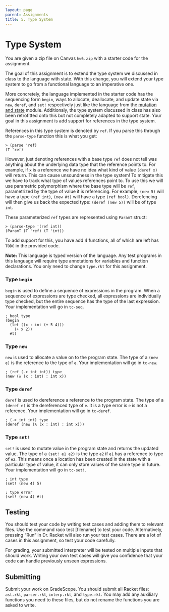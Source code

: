 ```yaml
---
layout: page
parent: Assignments
title: 5. Type System
---
```


# Type System

You are given a zip file on Canvas `hw5.zip` with a starter code for the assignment.

The goal of this assignment is to extend the type system we discussed in class to the language with state. With this change, you will extend your type system to go from a functional language to an imperative one.

More concretely, the language implemented in the starter code has the sequencing form `begin`, ways to allocate, deallocate, and update state via `new`, `deref`, and `set!` respectively just like the language from the [mutation and state]({{site.baseurl}}/notes/13-mutation-state/) module. Additionaly, the type system discussed in class has also been retrofitted onto this but not completely adapted to support state. Your goal in this assignment is add support for references in the type system.

References in this type system is denoted by `ref`. If you parse this through the `parse-type` function this is what you get:

```racket
> (parse 'ref)
(T 'ref)
```

However, just denoting references with a base type `ref` does not tell was anything about the underlying data type that the reference points to. For example, if `x` is a reference we have no idea what kind of value `(deref x)` will return. This can cause unsoundness in the type system! To mitigate this we have to track what type of values references point to. To use this we will use parametric polymorphism where the base type will be `ref`, parametrized by the type of value it is referencing. For example, `(new 5)` will have a type `(ref int)`, `(new #t)` will have a type `(ref bool)`. Derefencing will then give us back the expected type: `(deref (new 5))` will be of type `int`.

These parameterized `ref` types are represented using `ParamT` struct:

```racket
> (parse-type '(ref int))
(ParamT (T 'ref) (T 'int))
```

To add support for this, you have add 4 functions, all of which are left has `TODO` in the provided code.

**Note:** This language is typed version of the language. Any test programs in this language will require type annotations for variables and function declarations. You only need to change `type.rkt` for this assignment.

### Type `begin`

`begin` is used to define a sequence of expressions in the program. When a sequence of expressions are type checked, all expressions are individually type checked, but the entire sequence has the type of the last expression. Your implementation will go in `tc-seq`.

```racket
; bool type
(begin
  (let ((x : int (+ 5 4)))
    (+ x 2))
  #t)
```

### Type `new`

`new` is used to allocate a value on to the program state. The type of a `(new e)` is the reference to the type of `e`. Your implementation will go in `tc-new`.

```racket
; (ref (-> int int)) type
(new (λ (x : int) : int x))
```

### Type `deref`

`deref` is used to dereference a reference to the program state. The type of a `(deref e)` is the dereferenced type of `e`. It is a type error is `e` is not a reference. Your implementation will go in `tc-deref`.

```racket
; (-> int int) type
(deref (new (λ (x : int) : int x)))
```

### Type `set!`

`set!` is used to mutate value in the program state and returns the updated value. The type of a `(set! e1 e2)` is the type `e2` if `e1` has a reference to type of `e2`. This means once a location has been created in the state with a particular type of value, it can only store values of the same type in future. Your implementation will go in `tc-set!`.

```racket
; int type
(set! (new 4) 5)

; type error
(set! (new 4) #t)
```

## Testing

You should test your code by writing test cases and adding them to relevant files. Use the command raco test [filename] to test your code. Alternatively, pressing “Run” in Dr. Racket will also run your test cases. There are a lot of cases in this assignment, so test your code carefully.

For grading, your submitted interpreter will be tested on multiple inputs that should work. Writing your own test cases will give you confidence that your code can handle previously unseen expressions.

## Submitting

Submit your work on GradeScope. You should submit all Racket files: `ast.rkt`, `parser.rkt`, `interp.rkt`, and `type.rkt`. You may add any auxiliary functions you need to these files, but do not rename the functions you are asked to write.
